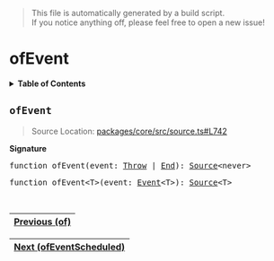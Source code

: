 > This file is automatically generated by a build script.<br>If you notice anything off, please feel free to open a new issue!

# ofEvent

<details><summary><b>Table of Contents</b></summary><br>

1. [<code>ofEvent</code>](#ofEvent)</details>

## <a name="ofEvent"></a><code>ofEvent</code>

> Source Location: [packages\/core\/src\/source.ts#L742](..\/..\/packages\/core\/src\/source.ts#L742)

<b>Signature</b>

<pre>function ofEvent(event: <a href="../02-api-event/02-Throw.md#Throw-Interface">Throw</a> | <a href="../02-api-event/03-End.md#End-Interface">End</a>): <a href="00-Source.md#Source-Interface">Source</a>&lt;never&gt;</pre>

<pre>function ofEvent&lt;T&gt;(event: <a href="../02-api-event/00-Event.md#Event">Event</a>&lt;T&gt;): <a href="00-Source.md#Source-Interface">Source</a>&lt;T&gt;</pre><br>

| [Previous \(of\)](27-of.md#readme) |
| --- |

<div align="right">

| [Next \(ofEventScheduled\)](29-ofEventScheduled.md#readme) |
| --- |
</div>
